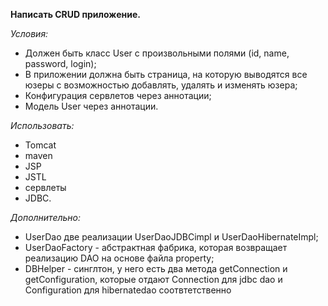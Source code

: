 **Написать CRUD приложение.**

_Условия:_
 - Должен быть класс User  с произвольными полями (id, name, password, login);
 - В приложении должна быть страница, на которую выводятся все юзеры
   с возможностью добавлять, удалять и изменять юзера;
- Конфигурация сервлетов через аннотации;
- Модель User через аннотации. 

_Использовать:_
 - Tomcat
 - maven
 - JSP
 - JSTL
 - сервлеты
 - JDBC.

_Дополнительно:_
- UserDao две реализации UserDaoJDBCimpl и UserDaoHibernateImpl;
- UserDaoFactory - абстрактная фабрика, которая возвращает реализацию DAO
  на основе файла property;
- DBHelper - синглтон, у него есть два метода getConnection и getConfiguration,
  которые отдают Connection для jdbc dao и Configuration для hibernatedao соотвтетственно
